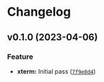 # Changelog

<!--next-version-placeholder-->

## v0.1.0 (2023-04-06)
### Feature
* **xterm:** Initial pass ([`7f9e0d4`](https://github.com/Kitware/trame-xterm/commit/7f9e0d40234e916be431e078932b708f1549b0fd))
